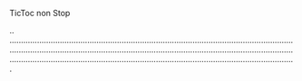 TicToc non Stop

..
.....................................................................................................................................................................................................................................................................................................................................................................................